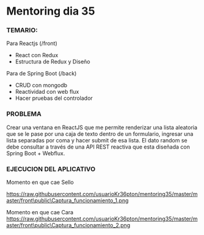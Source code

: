 # Mentoring dia 35

### TEMARIO: 

Para Reactjs (/front)
- React con Redux
- Estructura de Redux y Diseño

Para de Spring Boot (/back)
- CRUD con mongodb
- Reactividad con web flux
- Hacer pruebas del controlador


### PROBLEMA

Crear una ventana en ReactJS que me permite renderizar una lista aleatoria que se le pase por una caja de texto dentro de un formulario, ingresar una lista separadas por coma y hacer submit de esa lista. El dato random se debe consultar a través de una API REST reactiva que esta diseñada con Spring Boot + Webflux. 

### EJECUCION DEL APLICATIVO
Momento en que cae Sello

https://raw.githubusercontent.com/usuarioKr36pton/mentoring35/master/master/front\public\Captura_funcionamiento_1.png

Momento en que cae Cara
https://raw.githubusercontent.com/usuarioKr36pton/mentoring35/master/master/front\public\Captura_funcionamiento_2.png



